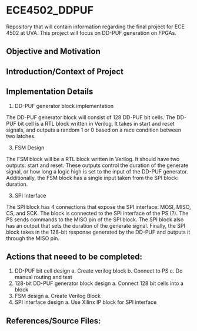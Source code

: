 # ECE4502_DDPUF
Repository that will contain information regarding the final project for ECE 4502 at UVA. This project will focus on DD-PUF generation on FPGAs. 

## Objective and Motivation

## Introduction/Context of Project

## Implementation Details
1. DD-PUF generator block implementation

The DD-PUF generator block will consist of 128 DD-PUF bit cells. The DD-PUF bit cell is a RTL block written in Verilog. It takes in start and reset signals, and outputs a random 1 or 0 based on a race condition between two latches.

3. FSM Design

The FSM block will be a RTL block written in Verilog. It should have two outputs: start and reset. These outputs control the duration of the generate signal, or how long a logic high is set to the input of the DD-PUF generator.
Additionally, the FSM block has a single input taken from the SPI block: duration.

3. SPI Interface

The SPI block has 4 connections that expose the SPI interface: MOSI, MISO, CS, and SCK. The block is connected to the SPI interface of the PS (?). The PS sends commands to the MISO pin of the SPI block.
The SPI block also has an output that sets the duration of the generate signal.
Finally, the SPI block takes in the 128-bit response generated by the DD-PUF and outputs it through the MISO pin. 


## Actions that neeed to be completed:
1. DD-PUF bit cell design
  a. Create verilog block
  b. Connect to PS
  c. Do manual routing and test
2. 128-bit DD-PUF generator block design
  a. Connect 128 bit cells into a block
3. FSM design
  a. Create Verilog Block
4. SPI interface design
  a. Use Xilinx IP block for SPI interface
## References/Source Files: 

